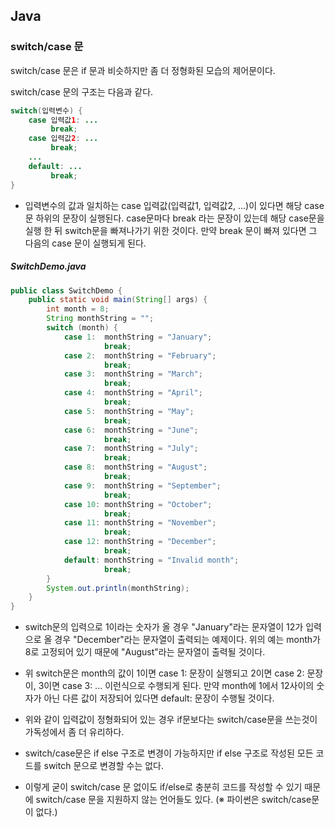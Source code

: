 ## Java



### switch/case 문

switch/case 문은 if 문과 비슷하지만 좀 더 정형화된 모습의 제어문이다.

switch/case 문의 구조는 다음과 같다.

```java
switch(입력변수) {
    case 입력값1: ...
         break;
    case 입력값2: ...
         break;
    ...
    default: ...
         break;
}
```

* 입력변수의 값과 일치하는 case 입력값(입력값1, 입력값2, ...)이 있다면 해당 case문 하위의 문장이 실행된다. case문마다 break 라는 문장이 있는데 해당 case문을 실행 한 뒤 switch문을 빠져나가기 위한 것이다. 만약 break 문이 빠져 있다면 그 다음의 case 문이 실행되게 된다.



##### SwitchDemo.java

```java
public class SwitchDemo {
    public static void main(String[] args) {
        int month = 8;
        String monthString = "";
        switch (month) {
            case 1:  monthString = "January";
                     break;
            case 2:  monthString = "February";
                     break;
            case 3:  monthString = "March";
                     break;
            case 4:  monthString = "April";
                     break;
            case 5:  monthString = "May";
                     break;
            case 6:  monthString = "June";
                     break;
            case 7:  monthString = "July";
                     break;
            case 8:  monthString = "August";
                     break;
            case 9:  monthString = "September";
                     break;
            case 10: monthString = "October";
                     break;
            case 11: monthString = "November";
                     break;
            case 12: monthString = "December";
                     break;
            default: monthString = "Invalid month";
                     break;
        }
        System.out.println(monthString);
    }
}
```

* switch문의 입력으로 1이라는 숫자가 올 경우 "January"라는 문자열이 12가 입력으로 올 경우 "December"라는 문자열이 출력되는 예제이다. 위의 예는 month가 8로 고정되어 있기 때문에 "August"라는 문자열이 출력될 것이다.
* 위 switch문은 month의 값이 1이면 case 1: 문장이 실행되고 2이면 case 2: 문장이, 3이면 case 3: ... 이런식으로 수행되게 된다. 만약 month에 1에서 12사이의 숫자가 아닌 다른 값이 저장되어 있다면 default: 문장이 수행될 것이다.
* 위와 같이 입력값이 정형화되어 있는 경우 if문보다는 switch/case문을 쓰는것이 가독성에서 좀 더 유리하다.

* switch/case문은 if else 구조로 변경이 가능하지만 if else 구조로 작성된 모든 코드를 switch 문으로 변경할 수는 없다.

* 이렇게 굳이 switch/case 문 없이도 if/else로 충분히 코드를 작성할 수 있기 때문에 switch/case 문을 지원하지 않는 언어들도 있다. (※ 파이썬은 switch/case문이 없다.)